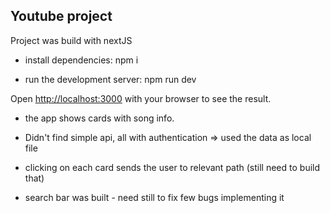 
## Youtube project

Project was build with nextJS

* install dependencies: npm i

* run the development server: npm run dev

Open [http://localhost:3000](http://localhost:3000) with your browser to see the result.

* the app shows cards with song info. 

* Didn't find simple api, all with authentication => used the data as local file

* clicking on each card sends the user to relevant path (still need to build that)

* search bar was built - need still to fix few bugs implementing it
